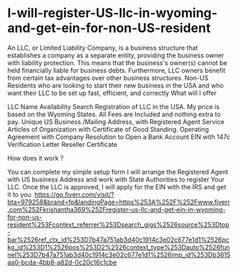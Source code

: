 # I-will-register-US-llc-in-wyoming-and-get-ein-for-non-US-resident
An LLC, or Limited Liability Company, is a business structure that establishes a company as a separate entity, providing the business owner with liability protection. This means that the business's owner(s) cannot be held financially liable for business debts. Furthermore, LLC owners benefit from certain tax advantages over other business structures.
Non-US Residents who are looking to start their new business in the USA and who want their LLC to be set up fast, efficient, and correctly
What will I offer



LLC Name Availability Search
Registration of LLC in the USA. My price is based on the Wyoming States. All Fees are Included and nothing extra to pay.
Unique US Business /Mailing Address, with Registered Agent Service
Articles of Organization with Certificate of Good Standing.
Operating Agreement with Company Resolution to Open a Bank Account
EIN with 147c Verification Letter
Reseller Certificate


How does it work ?

You can complete my simple setup form
I will arrange the Registered Agent with US business Address and work with State Authorities to register Your LLC.
Once the LLC is approved, I will apply for the EIN with the IRS and get it to you.
https://go.fiverr.com/visit/?bta=979258&brand=fp&landingPage=https%253A%252F%252Fwww.fiverr.com%252Fkrishantha369%252Fregister-us-llc-and-get-ein-in-wyoming-for-non-us-resident%253Fcontext_referrer%253Dsearch_gigs%2526source%253Dtop-bar%2526ref_ctx_id%253D7b47a751ab3d40c1914c3e02c677e1d1%2526pckg_id%253D1%2526pos%253D2%2526context_type%253Dauto%2526funnel%253D7b47a751ab3d40c1914c3e02c677e1d1%2526imp_id%253Db3615aa0-bcda-4bb8-a82d-0c20c16c1cbe
